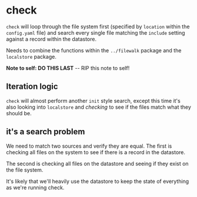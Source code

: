 # check

`check` will loop through the file system first (specified by `location` within
the `config.yaml` file) and search every single file matching the `include`
setting against a record within the datastore.

Needs to combine the functions within the `../filewalk` package and the
`localstore` package.

**Note to self: DO THIS LAST** -- RIP this note to self!

## Iteration logic

`check` will almost perform another `init` style search, except this time it's
also looking into `localstore` and _checking_ to see if the files match what
they should be.

## it's a search problem

We need to match two sources and verify they are equal. The first is checking
all files on the system to see if there is a record in the datastore.

The second is checking all files on the datastore and seeing if they exist on
the file system.

It's likely that we'll heavily use the datastore to keep the state of
everything as we're running check.